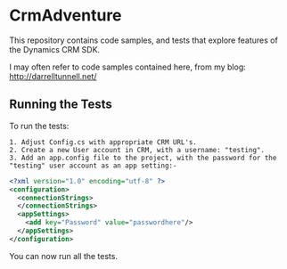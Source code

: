 # CrmAdventure
This repository contains code samples, and tests that explore features of the Dynamics CRM SDK.

I may often refer to code samples contained here, from my blog: http://darrelltunnell.net/

## Running the Tests
To run the tests:

    1. Adjust Config.cs with appropriate CRM URL's.
    2. Create a new User account in CRM, with a username: "testing".
    3. Add an app.config file to the project, with the password for the "testing" user account as an app setting:-
```xml
<?xml version="1.0" encoding="utf-8" ?>
<configuration>
  <connectionStrings>
  </connectionStrings>
  <appSettings>
    <add key="Password" value="passwordhere"/>
  </appSettings>
</configuration>
```

You can now run all the tests.
